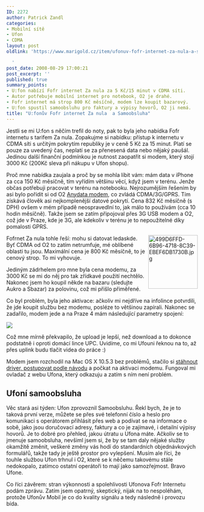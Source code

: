 ```yaml
---
ID: 2272
author: Patrick Zandl
categories:
- Mobilní sítě
- Ufon
- CDMA
layout: post
oldlink: 'https://www.marigold.cz/item/ufonuv-fofr-internet-za-nula-a-samoobsluha

  '
post_date: 2008-08-29 17:00:21
post_excerpt: ''
published: true
summary_points:
- U:fon nabízí Fofr internet Za nula za 5 Kč/15 minut v CDMA síti.
- Autor potřebuje mobilní internet pro notebook, O2 je drahé.
- Fofr internet má strop 800 Kč měsíčně, modem lze koupit bazarový.
- U:fon spustil samoobsluhu pro faktury a výpisy hovorů, O2 ji nemá.
title: "U:fonův Fofr internet Za nula  a Samoobsluha"
---
```


Jestli se mi U:fon s něčím trefil do noty, pak to byla jeho nabídka Fofr internetu s tarifem Za nula. Zopakujme si nabídku: přístup k internetu v CDMA síti s určitým pokrytím republiky je v ceně 5 Kč za 15 minut. Platí se pouze za uvedený čas, neplatí se za přenesená data nebo nějaký paušál. Jedinou další finanční podmínkou je nutnost zaopatřit si modem, který stojí 3000 Kč (200Kč sleva při nákupu v Ufon shopu).

Proč mne nabídka zaujala a proč by se mohla líbit vám: mám data v iPhone za cca 150 Kč měsíčně, tím vyřídím většinu věcí, když jsem v terénu. Jenže občas potřebuji pracovat v terénu na notebooku. Nejrozumějším řešením by asi bylo pořídit si od O2 <a href="http://www.cz.o2.com/osobni/cz/telefony_a_zarizeni/modemy_a_data/detail.html?phoneId=538">Anydata modem</a>, co zvládá CDMA/3G/GPRS. Tím získává člověk asi nejkomplenější datové pokrytí. Cena 832 Kč měsíčně (s DPH) ovšem v mém případě neospravedlní to, jak málo to používám (cca 10 hodin měsíčně). Takže jsem se zatím připojoval přes 3G USB modem a O2, což jde v Praze, kde je 3G, ale kdekoliv v terénu je to nepoužitelné díky pomalosti GPRS. 

<img src="http://www.marigold.cz/wp-content/uploads/499d6ffd-6b96-4718-8c39-ebef6db1730b.jpg" alt="499D6FFD-6B96-4718-8C39-EBEF6DB1730B.jpg" border="0" width="130" height="141" align="right" />Fofrnet Za nula tohle řeší: mohu si datovat ledaskde. Byť CDMA od O2 to zatím netrumfuje, mé oblíbené oblasti tu jsou. Maximální cena je 800 Kč měsíčně, to je cenový strop. To mi vyhovuje. 

Jediným zádrhelem pro mne byla cena modemu, za 3000 Kč se mi do něj pro tak zřídkavé použití nechtělo. Nakonec jsem ho koupil někde na bazaru (sledujte Aukro a Sbazar) za polovinu, což mi přišlo přiměřené. 

Co byl problém, byla jeho aktivace: ačkoliv mi nejdříve na infolince potvrdili, že jde koupit službu bez modemu, posléze to většinou zapírali. Nakonec se zadařilo, modem jede a na Praze 4 mám následující parametry spojení: 

<a href="http://rychlost.cz"><img src="http://rychlost.cz/rs/20083436326.png"></a>

Což mne mírně překvapilo, že upload je lepší, než download a to dokonce podstatně i oproti domácí lince UPC. Uvidíme, co mi Ufouni řeknou na to, až přes uplink budu tlačit videa do práce :)

Modem jsem rozchodil na Mac OS X 10.5.3 bez problémů, stačilo si <a href="http://www.ufon.cz/cs/c/zakaznik-u-fonuv-fofr-internet-2/anydata-adu510l.htm">stáhnout driver, postupovat podle návodu</a> a počkat na aktivaci modemu. Fungoval mi ovladač z webu Ufona, který odkazuju a zatím s ním není problém.

<h2>Ufoní samoobsluha</h2>

Věc stará asi týden: Ufon zprovoznil Samoobsluhu. Řekl bych, že je to taková první verze, můžete se přes své telefonní číslo a heslo pro komunikaci s operátorem přihlásit přes web a podívat se na informace o sobě, jako jsou doručovací adresy, faktury a co je zajímavé, i detailní výpisy hovorů. Je to dobré pro přehled, jakou útratu u Ufona máte. Ačkoliv se to jmenuje samoobsluha, nevšiml jsem si, že by se tam daly nějaké služby okamžitě změnit, veškeré změny vás hodí do standardních objednávkových formulářů, takže tady je ještě prostor pro vylepšení. Musím ale říci, že touhle službou Ufon trhnul i O2, které se k něčemu takovému stále nedokopalo, zatímco ostatní operátoři to mají jako samozřejmost. Bravo Ufone. 

Co říci závěrem: stran výkonnosti a spolehlivosti Ufonova Fofr Internetu podám zprávu. Zatím jsem opatrný, skeptický, nijak na to nespoléhám, protože Ufonův Mobil je co do kvality signálu a tedy následně i provozu bída.